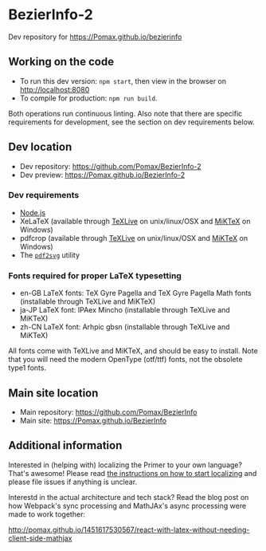 # BezierInfo-2

Dev repository for https://Pomax.github.io/bezierinfo

## Working on the code

- To run this dev version: `npm start`, then view in the browser on [http://localhost:8080](http://localhost:8080)
- To compile for production: `npm run build`.

Both operations run continuous linting. Also note that there are specific requirements for development, see the section on dev requirements below.

## Dev location

- Dev repository: https://github.com/Pomax/BezierInfo-2
- Dev preview: https://Pomax.github.io/BezierInfo-2

### Dev requirements

- [Node.js](https://nodejs.org)
- XeLaTeX (available through [TeXLive](https://www.tug.org/texlive) on unix/linux/OSX and [MiKTeX](https://miktex.org) on Windows)
- pdfcrop (available through [TeXLive](https://www.tug.org/texlive) on unix/linux/OSX and [MiKTeX](https://miktex.org) on Windows)
- The [`pdf2svg`](http://www.cityinthesky.co.uk/opensource/pdf2svg) utility

### Fonts required for proper LaTeX typesetting
- en-GB LaTeX fonts: TeX Gyre Pagella and TeX Gyre Pagella Math fonts (installable through TeXLive and MiKTeX)
- ja-JP LaTeX font: IPAex Mincho (installable through TeXLive and MiKTeX)
- zh-CN LaTeX font: Arhpic gbsn (installable through TeXLive and MiKTeX)

All fonts come with TeXLive and MiKTeX, and should be easy to install. Note that you will need the modern OpenType (otf/ttf) fonts, not the obsolete type1 fonts.

## Main site location

- Main repository: https://github.com/Pomax/BezierInfo
- Main site: https://Pomax.github.io/BezierInfo

## Additional information

Interested in (helping with) localizing the Primer to your own language? That's awesome! Please read [the instructions on how to start localizing](https://github.com/Pomax/BezierInfo-2/wiki/localize) and please file issues if anything is unclear.

Interestd in the actual architecture and tech stack? Read the blog post on how Webpack's sync processing and MathJAx's async processing were made to work together:

http://pomax.github.io/1451617530567/react-with-latex-without-needing-client-side-mathjax
